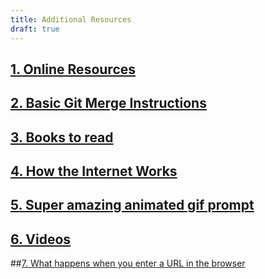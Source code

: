 ```yaml
---
title: Additional Resources
draft: true
---
```


## [1. Online Resources](./online-resources)

## [2. Basic Git Merge Instructions](./basic-git-merge)

## [3. Books to read](./books-to-read)

## [4. How the Internet Works](./security-now-must-watch)

## [5. Super amazing animated gif prompt](./super-amazing-animated-shell-prompt)

## [6. Videos](./videos)

##[7. What happens when you enter a URL in the browser](./what-happens-when-enter-url-in-browser)
